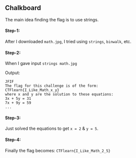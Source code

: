 ## Chalkboard
The main idea finding the flag is to use strings.

#### Step-1:
After I downloaded `math.jpg`, I tried using `strings`, `binwalk`, etc.

#### Step-2:
When I gave input `strings math.jpg`

Output:

```
JFIF
The flag for this challenge is of the form:
CTFlearn{I_Like_Math_x_y}
where x and y are the solution to these equations:
3x + 5y = 31
7x + 9y = 59
...
```

#### Step-3:

Just solved the equations to get `x = 2` & `y = 5`.

#### Step-4:
Finally the flag becomes: 
`CTFlearn{I_Like_Math_2_5}`